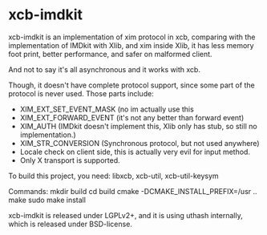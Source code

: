 xcb-imdkit
==============================
xcb-imdkit is an implementation of xim protocol in xcb, comparing with the
implementation of IMDkit with Xlib, and xim inside Xlib, it has less memory
foot print, better performance, and safer on malformed client.

And not to say it's all asynchronous and it works with xcb.

Though, it doesn't have complete protocol support, since some part of the protocol
is never used. Those parts include:
- XIM_EXT_SET_EVENT_MASK (no im actually use this
- XIM_EXT_FORWARD_EVENT (it's not any better than forward event)
- XIM_AUTH (IMDkit doesn't implement this, Xlib only has stub, so still no implementation.)
- XIM_STR_CONVERSION (Synchronous protocol, but not used anywhere)
- Locale check on client side, this is actually very evil for input method.
- Only X transport is supported.

To build this project, you need:
libxcb, xcb-util, xcb-util-keysym

Commands:
 mkdir build
 cd build
 cmake -DCMAKE_INSTALL_PREFIX=/usr ..
 make
 sudo make install

xcb-imdkit is released under LGPLv2+, and it is using uthash internally,
which is released under BSD-license.
